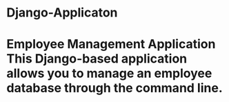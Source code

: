 # Django-Applicaton
# Employee Management Application  This Django-based application allows you to manage an employee database through the command line.  
